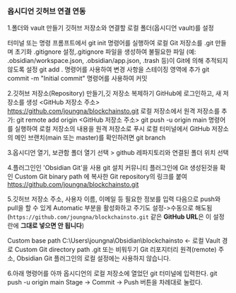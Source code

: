 
### 옵시디언 깃허브 연결 연동

1.폴더와 vault 만들기
깃허브 저장소와 연결할 로컬 폴더(옵시디언 vault)를 설정

터미널 또는 명령 프롬프트에서 git init 명령어를 실행하여 로컬 Git 저장소를 .git 만들며 초기화
.gitignore 설정,.gitignore 파일을 생성하여 불필요한 파일 (예: .obsidian/workspace.json, .obsidian/app.json, .trash 등)이 Git에 의해 추적되지 않도록 설정
git add . 명령어를 사용하여 변경 사항을 스테이징 영역에 추가
git commit -m "Initial commit" 명령어를 사용하여 커밋

2.깃허브 저장소(Repository) 만들기,깃 저장소 복제하기
GitHub에 로그인하고, 새 저장소를 생성
<GitHub 저장소 주소> https://github.com/joungna/blockchainsto.git
로컬 저장소에서 원격 저장소를 추가: git remote add origin <GitHub 저장소 주소>
git push -u origin main 명령어를 실행하여 로컬 저장소의 내용을 원격 저장소로 푸시
로컬 터미널에서 GitHub 저장소의 메인 브랜치(main 또는 master)를 확인하려면 git branch 

3.옵시디언 열기, 보관함 폴더 열기 선택 > github 레파지토리와 연결된 폴더 위치 선택 

4.플러그인인 'Obsidian Git'을 사용 git 설치
  커뮤니티 플러그인에 Git 생성된것을 확인
Custom Git binary path 에 복사한 Git repository의 링크를 붙여 
https://github.com/joungna/blockchainsto.git

5.깃허브 저장소 주소, 사용자 이름, 이메일 등 필요한 정보를 입력
다음으로 push와 pull을 할 수 있게 Automatic 부분을 활성화하고 주기도 설정->수동으로 해도됨(`https://github.com/joungna/blockchainsto.git` 같은 **GitHub URL**은 이 설정란에 **그대로 넣으면 안 됩니다**)

Custom base path	C:\Users\joungna\Obsidian\blockchainsto ← 로컬 Vault 경로
Custom Git directory path	.git 또는 비워두기
Git 리포지터리 원격(remote) 주소, Obsidian Git 플러그인의 로컬 설정에는 사용하지 않습니다.

6.아래 명령어를 아까 옵시디언의 로컬 저장소에 열었던 git 터미널에 입력한다.
git push -u origin main
Stage -> Commit -> Push 버튼을 차례대로 눌렀다. 